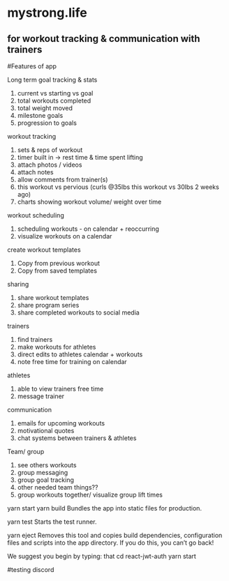 # mystrong.life

## for workout tracking & communication with trainers

#Features of app

Long term goal tracking & stats
1. current vs starting vs goal
2. total workouts completed 
3. total weight moved
4. milestone goals
5. progression to goals 

workout tracking
1. sets & reps of workout
2. timer built in -> rest time & time spent lifting
3. attach photos / videos
4. attach notes
4. allow comments from trainer(s)
5. this workout vs pervious (curls @35lbs this workout vs 30lbs 2 weeks ago)
6. charts showing workout volume/ weight over time 

workout scheduling
1. scheduling workouts - on calendar + reoccurring
2. visualize workouts on a calendar

create workout templates
1. Copy from previous workout
2. Copy from saved templates

sharing
1. share workout templates
2. share program series
3. share completed workouts to social media

trainers
1. find trainers
2. make workouts for athletes
3. direct edits to athletes calendar + workouts
4. note free time for training on calendar

athletes
1. able to view trainers free time
2. message trainer 

communication
1. emails for upcoming workouts 
2. motivational quotes
3. chat systems between trainers & athletes

Team/ group
1. see others workouts  
2. group messaging 
3. group goal tracking 
4. other needed team things??
5. group workouts together/ visualize group lift times

yarn start
yarn build
Bundles the app into static files for production.

yarn test
Starts the test runner.

yarn eject
Removes this tool and copies build dependencies, configuration files
and scripts into the app directory. If you do this, you can’t go back!

We suggest you begin by typing:
that
cd react-jwt-auth
yarn start

#testing discord

